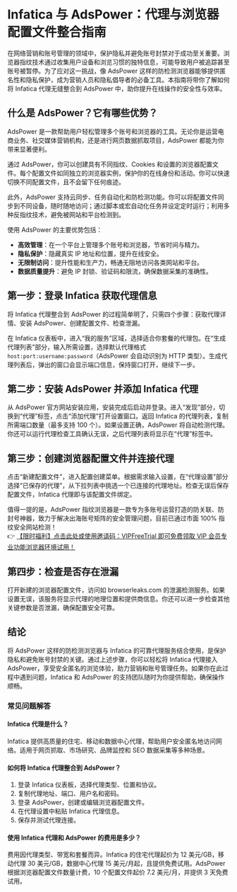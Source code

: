 # Infatica 与 AdsPower：代理与浏览器配置文件整合指南

在网络营销和账号管理的领域中，保护隐私并避免账号封禁对于成功至关重要。浏览器指纹技术通过收集用户设备和浏览习惯的独特信息，可能导致用户被追踪甚至账号被暂停。为了应对这一挑战，像 AdsPower 这样的防检测浏览器能够提供匿名性和隐私保护，成为营销人员和隐私倡导者的必备工具。本指南将带你了解如何将 Infatica 代理无缝整合到 AdsPower 中，助你提升在线操作的安全性与效率。

## 什么是 AdsPower？它有哪些优势？

AdsPower 是一款帮助用户轻松管理多个账号和浏览器的工具。无论你是运营电商业务、社交媒体营销机构，还是进行网页数据抓取项目，AdsPower 都能为你带来显著便利。

通过 AdsPower，你可以创建具有不同指纹、Cookies 和设置的浏览器配置文件。每个配置文件如同独立的浏览器实例，保护你的在线身份和活动。你可以快速切换不同配置文件，且不会留下任何痕迹。

此外，AdsPower 支持云同步、任务自动化和防检测功能。你可以将配置文件同步到不同设备，随时随地访问；通过脚本或宏自动化任务并设定定时运行；利用多种反指纹技术，避免被网站和平台检测到。

使用 AdsPower 的主要优势包括：

- **高效管理**：在一个平台上管理多个账号和浏览器，节省时间与精力。
- **隐私保护**：隐藏真实 IP 地址和位置，提升在线安全。
- **无限制访问**：提升性能和生产力，畅通无阻地访问各类网站和平台。
- **数据质量提升**：避免 IP 封锁、验证码和限流，确保数据采集的准确性。

## 第一步：登录 Infatica 获取代理信息

将 Infatica 代理整合到 AdsPower 的过程简单明了，只需四个步骤：获取代理详情、安装 AdsPower、创建配置文件、检查泄漏。

在 Infatica 仪表板中，进入“我的服务”区域，选择适合你套餐的代理包。在“生成代理列表”部分，输入所需设置，选择默认代理格式 `host:port:username:password`（AdsPower 会自动识别为 HTTP 类型）。生成代理列表后，弹出的窗口会显示端口信息，保持窗口打开，继续下一步。

## 第二步：安装 AdsPower 并添加 Infatica 代理

从 AdsPower 官方网站安装应用，安装完成后启动并登录。进入“发现”部分，切换到“代理”标签，点击“添加代理”打开设置窗口。返回 Infatica 的代理列表，复制所需端口数量（最多支持 100 个）。如果设置正确，AdsPower 将自动检测代理。你还可以运行代理检查工具确认无误，之后代理列表将显示在“代理”标签中。

## 第三步：创建浏览器配置文件并连接代理

点击“新建配置文件”，进入配置创建菜单。根据需求输入设置，在“代理设置”部分选择“已保存的代理”，从下拉列表中挑选一个已连接的代理地址。检查无误后保存配置文件，Infatica 代理即与该配置文件绑定。

值得一提的是，AdsPower 指纹浏览器是一款专为多账号运营打造的防关联、防封号神器，致力于解决出海账号矩阵的安全管理问题，目前已通过市面 100% 指纹安全网站检测！  
👉 [【限时福利】点击此处或使用邀请码：VIPFreeTrial 即可免费领取 VIP 会员专业功能浏览器环境试用！](https://bit.ly/adspower_free)

## 第四步：检查是否存在泄漏

打开新建的浏览器配置文件，访问如 browserleaks.com 的泄漏检测服务。如果设置无误，该服务将显示代理的地理位置和提供商信息。你还可以进一步检查其他关键参数是否泄漏，确保配置安全可靠。

## 结论

将 AdsPower 这样的防检测浏览器与 Infatica 的可靠代理服务结合使用，是保护隐私和避免账号封禁的关键。通过上述步骤，你可以轻松将 Infatica 代理接入 AdsPower，享受安全匿名的浏览体验，助力营销和账号管理任务。如果你在此过程中遇到问题，Infatica 和 AdsPower 的支持团队随时为你提供帮助，确保操作顺畅。

### 常见问题解答

#### Infatica 代理是什么？

Infatica 提供高质量的住宅、移动和数据中心代理，帮助用户安全匿名地访问网络。适用于网页抓取、市场研究、品牌监控和 SEO 数据采集等多种场景。

#### 如何将 Infatica 代理整合到 AdsPower？

1. 登录 Infatica 仪表板，选择代理类型、位置和协议。
2. 复制代理地址、端口、用户名和密码。
3. 登录 AdsPower，创建或编辑浏览器配置文件。
4. 在代理设置中粘贴 Infatica 代理信息。
5. 保存并测试代理连接。

#### 使用 Infatica 代理和 AdsPower 的费用是多少？

费用因代理类型、带宽和套餐而异。Infatica 的住宅代理起价为 12 美元/GB，移动代理 30 美元/GB，数据中心代理 15 美元/月起，且提供免费试用。AdsPower 根据浏览器配置文件数量计费，10 个配置文件起价 7.2 美元/月，并提供 3 天免费试用。